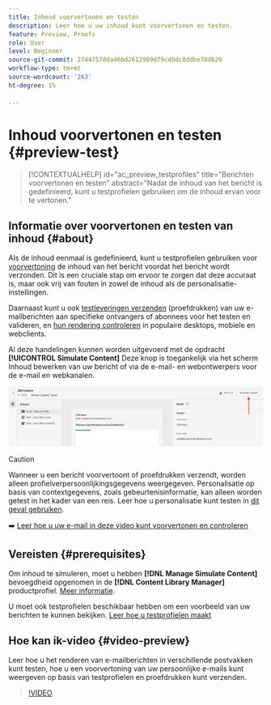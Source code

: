 ```yaml
---
title: Inhoud voorvertonen en testen
description: Leer hoe u uw inhoud kunt voorvertonen en testen.
feature: Preview, Proofs
role: User
level: Beginner
source-git-commit: 27447578dad6bd2612989d79cd0dc8ddbe78d629
workflow-type: tm+mt
source-wordcount: '263'
ht-degree: 1%

---
```


# Inhoud voorvertonen en testen {#preview-test}

>[!CONTEXTUALHELP]
>id="ac_preview_testprofiles"
>title="Berichten voorvertonen en testen"
>abstract="Nadat de inhoud van het bericht is gedefinieerd, kunt u testprofielen gebruiken om de inhoud ervan voor te vertonen."

## Informatie over voorvertonen en testen van inhoud {#about}

Als de inhoud eenmaal is gedefinieerd, kunt u testprofielen gebruiken voor [voorvertoning](preview.md) de inhoud van het bericht voordat het bericht wordt verzonden. Dit is een cruciale stap om ervoor te zorgen dat deze accuraat is, maar ook vrij van fouten in zowel de inhoud als de personalisatie-instellingen.

Daarnaast kunt u ook [testleveringen verzenden](proofs.md) (proefdrukken) van uw e-mailberichten aan specifieke ontvangers of abonnees voor het testen en valideren, en [hun rendering controleren](rendering.md) in populaire desktops, mobiele en webclients.

Al deze handelingen kunnen worden uitgevoerd met de opdracht **[!UICONTROL Simulate Content]** Deze knop is toegankelijk via het scherm Inhoud bewerken van uw bericht of via de e-mail- en webontwerpers voor de e-mail en webkanalen.

![](../email/assets/email-preview-button.png)

>[!CAUTION]
>
>Wanneer u een bericht voorvertoont of proefdrukken verzendt, worden alleen profielverpersoonlijkingsgegevens weergegeven. Personalisatie op basis van contextgegevens, zoals gebeurtenisinformatie, kan alleen worden getest in het kader van een reis. Leer hoe u personalisatie kunt testen in [dit geval gebruiken](../personalization/personalization-use-case.md).

➡️ [Leer hoe u uw e-mail in deze video kunt voorvertonen en controleren](#video-preview)

## Vereisten {#prerequisites}

Om inhoud te simuleren, moet u hebben **[!DNL Manage Simulate Content]** bevoegdheid opgenomen in de **[!DNL Content Library Manager]** productprofiel. [Meer informatie](../administration/ootb-product-profiles.md#content-library-manager).

U moet ook testprofielen beschikbaar hebben om een voorbeeld van uw berichten te kunnen bekijken. [Leer hoe u testprofielen maakt](../audience/creating-test-profiles.md)

## Hoe kan ik-video {#video-preview}

Leer hoe u het renderen van e-mailberichten in verschillende postvakken kunt testen, hoe u een voorvertoning van uw persoonlijke e-mails kunt weergeven op basis van testprofielen en proefdrukken kunt verzenden.

>[!VIDEO](https://video.tv.adobe.com/v/334239?quality=12)
